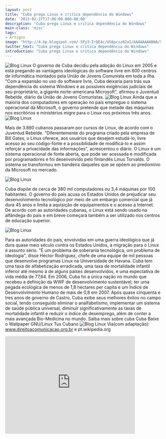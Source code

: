 ```yaml
---
layout: post
title: "Cuba prega Linux e critica dependência do Windows"
date: '2013-02-27T17:06:00.000-08:00'
description: "Cuba prega Linux e critica dependência do Windows"
main-class: 'misc'
tags:
- Artigos
image: "http://4.bp.blogspot.com/-SFy3-IrQE4c/US6pcsz02aI/AAAAAAAABHA/S0KkRtmh1EE/s72-c/gnu-linux-cuba.png"
twitter_text: "Cuba prega Linux e critica dependência do Windows"
introduction: "Cuba prega Linux e critica dependência do Windows"
---
```

![Blog Linux](http://4.bp.blogspot.com/-SFy3-IrQE4c/US6pcsz02aI/AAAAAAAABHA/S0KkRtmh1EE/s200/gnu-linux-cuba.png "Blog Linux")
O governo de Cuba decidiu pela adoção do Linux em 2005 e está pregando as vantagens ideológicas do software livre em 600 centros de informática montados pela União de Jovens Comunista em toda a ilha. "Com a expansão no uso do software livre, Cuba deixaria para trás sua dependência do sistema Windows e as possíveis exigências judiciais de seu proprietário, a gigante norte-americana Microsoft", afirmou o Juventud Rebelde, diário da União de Jovens Comunistas.
![Blog Linux](http://1.bp.blogspot.com/-DKYJUqw4XVU/US6p0JtFbsI/AAAAAAAABHI/dp8Oi1OhEuA/s200/Captura_de_tela.png "Blog Linux")
Ainda que a maioria dos computadores em operação no país empregue o sistema operacional da Microsoft, o governo pretende que metade das máquinas nos escritórios e ministérios migre para o Linux nos próximos três anos.
![Blog Linux](http://4.bp.blogspot.com/-ttCMXKzhoyk/US6qvfXLhnI/AAAAAAAABHY/3Rnjo3M4-PQ/s320/linux-tux-cccp.jpg "Blog Linux")
 
Mais de 3.880 cubanos passaram por cursos de Linux, de acordo com o Juventud Rebelde. "Diferentemente do programa criado pela empresa de Bill Gates, o Linux oferece, aos usuários que desejem estudá-lo, livre acesso ao seu código-fonte e a possibilidade de modificá-lo e assim reforçar a privacidade das informações", acrescentou o diário.
O Linux é um sistema operacional de fonte aberta, que pode ser acessada e modificada por programadores e foi desenvolvido pelo finlandês Linus Torvalds. O sistema se transformou em bandeira daqueles que se opõem ao predomínio da Microsoft no mercado.
 
![Blog Linux](http://3.bp.blogspot.com/-g41MDGcUrFQ/US6q9BR9ipI/AAAAAAAABHg/UAX3axqNvqY/s320/tux-che_t.png "Blog Linux")
 
Cuba dispõe de cerca de 380 mil computadores ou 3,4 máquinas por 100 habitantes. O governo do país acusa os Estados Unidos de prejudicar seu desenvolvimento tecnológico por meio de um embargo comercial que já dura 45 anos e limita a aquisição de equipamentos e o acesso à Internet. De acordo com as autoridades cubanas, o Linux está sendo usado na alfândega do país e em breve começará também a ser utilizado nos centros de educação superior.
   
![Blog Linux](http://2.bp.blogspot.com/-Z5HSpiHKMRs/US6rUS26MRI/AAAAAAAABHo/NdYpeNG86YM/s1600/thumbnail.jpg "Blog Linux")
   
Para as autoridades do país, envolvidas em uma guerra ideológica que já dura quase meio século contra os Estados Unidos, a migração para o Linux é assunto sério. "É um problema de soberania tecnológica, um problema de ideologia", disse Héctor Rodríguez, chefe de uma equipe de mil pessoas que desenvolve programas Linux na Universidade de Havana.
Cuba tem uma taxa de alfabetização erradicada, uma taxa de mortalidade infantil inferior até mesmo à de alguns países desenvolvidos, e uma expectativa de vida média de 77,64. Em 2006, Cuba foi a única nação no mundo que recebeu a definição da WWF de desenvolvimento sustentável; ter uma pegada ecológica de menos de 1,8 hectares per capita e um Índice de Desenvolvimento Humano de mais de 0,8 em 2007.
Após quase cinquenta e tres anos de governo de Castro, Cuba exibe seus melhores êxitos no campo social, tendo conseguido eliminar o analfabetismo, implementar um sistema de saúde pública universal, diminuir significativamente as taxas de mortalidade infantil e reduzir o índice de desemprego, além de conter a mais avançada Bio-Medicina no mundo.
Saiba mais sobre cuba Cuba 
Baixe o Wallpaper GNU/Linux Tux Cubano
![Blog Linux](http://2.bp.blogspot.com/-fEs4CIQ1is8/US6s4sC9ZuI/AAAAAAAABHw/YG0yilz7Q8A/s400/Che_Tux__Linux___Communism_by_yashton.jpg "Blog Linux")
Via(com adaptação): www.direitoacomunicacao.org.br e pt.wikipedia.org
<iframe width="420" height="315" src="http://www.youtube.com/embed/AqqXxhXS0QY" frameborder="0" allowfullscreen><iframe>
